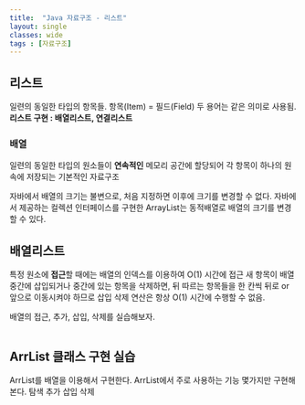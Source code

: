 ```yaml
---
title:  "Java 자료구조 - 리스트"
layout: single
classes: wide
tags : [자료구조]
---
```


## 리스트

일련의 동일한 타입의 항목들.
항목(Item) = 필드(Field)
두 용어는 같은 의미로 사용됨.
**리스트 구현 : 배열리스트, 연결리스트**

### 배열
일련의 동일한 타입의 원소들이 **연속적인** 메모리 공간에
할당되어 각 항목이 하나의 원속에 저장되는 기본적인 자료구조

자바에서 배열의 크기는 불변으로, 처음 지정하면 이후에 크기를
변경할 수 없다. 자바에서 제공하는 컬렉션 인터페이스를 구현한
ArrayList는 동적배열로 배열의 크기를 변경할 수 있다.

## 배열리스트
특정 원소에 **접근**할 때에는 배열의 인덱스를 이용하여
O(1) 시간에 접근
새 항목이 배열 중간에 삽입되거나 중간에 있는 항목을 삭제하면,
뒤 따르는 항목들을 한 칸씩 뒤로 or 앞으로 이동시켜야 하므로
삽입 삭제 연산은 항상 O(1) 시간에 수행할 수 없음.

배열의 접근, 추가, 삽입, 삭제를 실습해보자.

```java

```

## ArrList 클래스 구현 실습

ArrList를 배열을 이용해서 구현한다.
ArrList에서 주로 사용하는 기능 몇가지만 구현해본다.
탐색
추가
삽입
삭제

